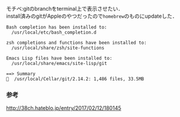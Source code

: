 モチベ:gitのbranchをterminal上で表示させたい．
<br>install済みのgitがAppleのやつだったので`homebrew`のものにupdateした．
```
Bash completion has been installed to:
  /usr/local/etc/bash_completion.d

zsh completions and functions have been installed to:
  /usr/local/share/zsh/site-functions

Emacs Lisp files have been installed to:
  /usr/local/share/emacs/site-lisp/git

==> Summary
🍺  /usr/local/Cellar/git/2.14.2: 1,486 files, 33.5MB
```

### 参考
http://38ch.hateblo.jp/entry/2017/02/12/180145
